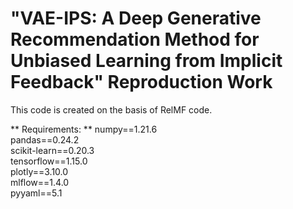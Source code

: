 # "VAE-IPS: A Deep Generative Recommendation Method for Unbiased Learning from Implicit Feedback" Reproduction Work
This code is created on the basis of RelMF code.  

** Requirements: **
numpy==1.21.6  
pandas==0.24.2  
scikit-learn==0.20.3  
tensorflow==1.15.0  
plotly==3.10.0  
mlflow==1.4.0  
pyyaml==5.1
